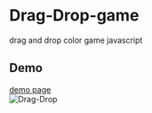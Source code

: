 # Drag-Drop-game
drag and drop color game javascript
## Demo 
[demo page](https://codepen.io/ilyas99/full/MWVNzeW)
<br />
![Drag-Drop](https://user-images.githubusercontent.com/61426347/187547926-b53a25cd-2c58-4f43-8f6f-49f4b7abda60.gif)
